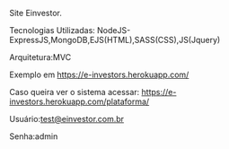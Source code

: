 Site Einvestor.

Tecnologias Utilizadas: NodeJS- ExpressJS,MongoDB,EJS(HTML),SASS(CSS),JS(Jquery) 

Arquitetura:MVC

Exemplo em <a target="_blank" href="https://e-investors.herokuapp.com/">https://e-investors.herokuapp.com/</a>


Caso queira ver o sistema acessar:
https://e-investors.herokuapp.com/plataforma/

Usuário:test@einvestor.com.br

Senha:admin
